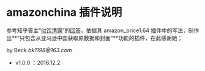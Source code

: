 # amazonchina 插件说明

参考知乎答主“[似饮清露](https://www.zhihu.com/people/lousi/answers)”的[回答](https://www.zhihu.com/question/22378030/answer/50966122)，依据其 amazon_price1.64 插件中的写法，制作出**“只包含从亚马逊中国获取原数据和封面”**功能的插件，在此感谢她；

by Beck _bk1198@163.com_

 + v1.0.0 ：2016.12.2
